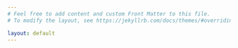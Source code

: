 ```yaml
---
# Feel free to add content and custom Front Matter to this file.
# To modify the layout, see https://jekyllrb.com/docs/themes/#overriding-theme-defaults

layout: default
---
```


<script async src="https://js.stripe.com/v3/pricing-table.js"></script>
<stripe-pricing-table pricing-table-id="prctbl_1QPLKg01htrWmlt0FDsP3qOQ"
publishable-key="pk_live_51PwSeJ01htrWmlt0b0lSxebd8ilOaNjb8r8XASadJHFkqODqC982BRrjHDkJn2jphBdlAXBA0F8bKyo9b4IYNJXU00dR6UIWqV">
</stripe-pricing-table>